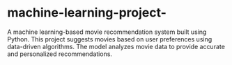 # machine-learning-project-
A machine learning-based movie recommendation system built using Python. This project suggests movies based on user preferences using data-driven algorithms. The model analyzes movie data to provide accurate and personalized recommendations.
